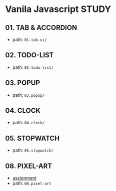 # Vanila Javascript STUDY
## 01. TAB & ACCORDION 
- path: `01.tab-ui/`

## 02. TODO-LIST
- path: `02.todo-list/`

## 03. POPUP
- path: `03.popup/`

## 04. CLOCK
- path: `04.clock/`

## 05. STOPWATCH
- path: `05.stopwatch/`


## 08. PIXEL-ART
- [assignment]()
- path: `08.pixel-art`